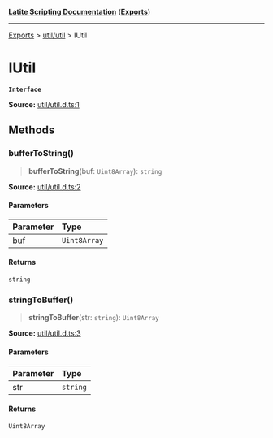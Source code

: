 [**Latite Scripting Documentation**](../../README.md) ([**Exports**](../../exports.md))

---

[Exports](../../exports.md) > [util/util](../index.md) > IUtil

# IUtil

**`Interface`**

**Source:** [util/util.d.ts:1](https://github.com/LatiteScripting/latitescripting.github.io/blob/b8f7d69/definitions/util/util.d.ts#L1)

## Methods

### bufferToString()

> **bufferToString**(buf: `Uint8Array`): `string`

**Source:** [util/util.d.ts:2](https://github.com/LatiteScripting/latitescripting.github.io/blob/b8f7d69/definitions/util/util.d.ts#L2)

#### Parameters

| Parameter | Type         |
| :-------- | :----------- |
| buf       | `Uint8Array` |

#### Returns

`string`

### stringToBuffer()

> **stringToBuffer**(str: `string`): `Uint8Array`

**Source:** [util/util.d.ts:3](https://github.com/LatiteScripting/latitescripting.github.io/blob/b8f7d69/definitions/util/util.d.ts#L3)

#### Parameters

| Parameter | Type     |
| :-------- | :------- |
| str       | `string` |

#### Returns

`Uint8Array`
